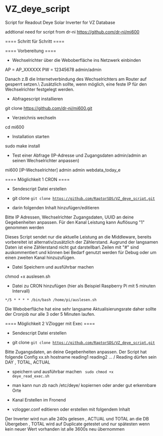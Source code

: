 # VZ_deye_script
Script for Readout Deye Solar Inverter for VZ Database 

addtional need for script from dr-ni
https://github.com/dr-ni/mi600


==== Schritt für Schritt ====

==== Vorbereitung ====

  * Wechselrichter über die Weboberfläche ins Netzwerk einbinden

   AP = AP_XXXXXX
   PW = 12345678
   admin/admin

<note tip>Danach z.B die Internetverbindung des Wechselrichters am Router auf gesperrt setzen.\\
Zusätzlich sollte, wenn möglich, eine feste IP für den Wechselrichter festgelegt werden.</note>

  * Abfragescript installieren

   git clone https://github.com/dr-ni/mi600.git

  * Verzeichnis wechseln

   cd mi600

  * Installation starten

   sudo make install

  * Test einer Abfrage (IP-Adresse und Zugangsdaten admin/admin an seinen Wechselrichter anpassen)

   mi600 [IP-Wechselrichter] admin admin webdata_today_e 
   
   ==== Möglichkeit 1 CRON ====

  * Sendescript Datei erstellen
   - git clone <code>git clone https://github.com/RaptorSDS/VZ_deye_script.git </code>
   
   
  * darin folgenden Inhalt hinzufügen/editieren


<note>Bitte IP Adressen, Wechselrichter Zugangsdaten, UUID an deine Gegebenheiten anpassen.
Für den Kanal Leistung kann Auflösung "1" genommen werden </note>

Dieses Script sendet nur die aktuelle Leistung an die Middleware, bereits vorbereitet ist alternativ/zusätzlich der Zählerstand. Augrund der langsamen Daten ist eine Zählerstand nicht gut darstellbar\\
Zeilen mit "#" sind auskommentiert und können bei Bedarf genutzt werden für Debug oder um einen zweiten Kanal hinzuzufügen.

  * Datei Speichern und ausführbar machen

   chmod +x auslesen.sh

  * Datei zu CRON hinzufügen (hier als Beispiel Raspberry Pi mit 5 minuten Intervall)

<code>*/5 * * * * /bin/bash /home/pi/auslesen.sh</code>

Die Weboberfläche hat eine sehr langsame Aktualisierungsrate daher sollte der Cronjob nur alle 3 oder 5 Minuten laufen.


==== Möglichkeit 2 VZlogger mit Exec ====

  * Sendescript Datei erstellen

  -  git clone <code>git clone https://github.com/RaptorSDS/VZ_deye_script.git </code>
   
   

<note>
Bitte Zugangsdaten, an deine Gegebenheiten anpassen. 
</note>
<note>
Der Script hat folgende Config  xx.sh hostname reading1 reading2 ... / Reading dürfen sein DAY , TOTAL, ACTUAL
</note>


  * speichern und ausführbar machen 
<code> sudo chmod +x deye_read_exec.sh </code>


  * man kann nun zb nach /etc/deye/ kopiernen oder ander gut erkennbare Orte


  * Kanal Erstellen im Fronend


  * vzlogger.conf editieren oder erstellen mit folgendem Inhalt


<note important>Der Inverter wird nun alle 240s gelesen , ACTUAL und TOTAL an die DB Übergeben , TOTAL wird auf Duplicate getestet und nur spätesten wenn kein neuer Wert vorhanden ist alle 3600s neu übernommen</note>




